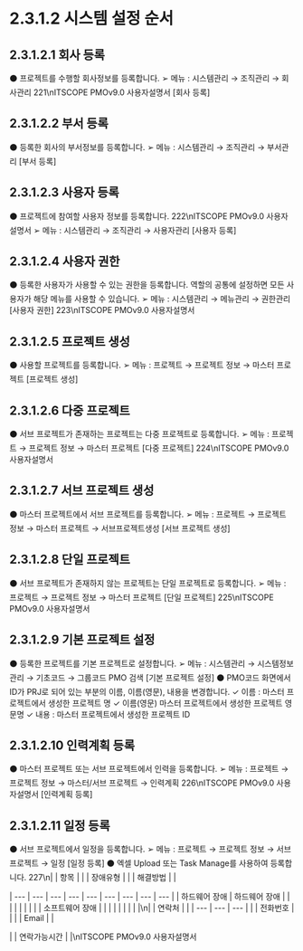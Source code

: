# 2.3.1.2 시스템 설정 순서



## 2.3.1.2.1 회사 등록

⚫ 프로젝트를 수행할 회사정보를 등록합니다.
➢ 메뉴 : 시스템관리 → 조직관리 → 회사관리
221\nITSCOPE PMOv9.0 사용자설명서
[회사 등록]

## 2.3.1.2.2 부서 등록

⚫ 등록한 회사의 부서정보를 등록합니다.
➢ 메뉴 : 시스템관리 → 조직관리 → 부서관리
[부서 등록]

## 2.3.1.2.3 사용자 등록

⚫ 프로젝트에 참여할 사용자 정보를 등록합니다.
222\nITSCOPE PMOv9.0 사용자설명서
➢ 메뉴 : 시스템관리 → 조직관리 → 사용자관리
[사용자 등록]

## 2.3.1.2.4 사용자 권한

⚫ 등록한 사용자가 사용할 수 있는 권한을 등록합니다. 역할의 공통에 설정하면 모든 사용자가 해당 메뉴를 사용할 수 있습니다.
➢ 메뉴 : 시스템관리 → 메뉴관리 → 권한관리
[사용자 권한]
223\nITSCOPE PMOv9.0 사용자설명서

## 2.3.1.2.5 프로젝트 생성

⚫ 사용할 프로젝트를 등록합니다.
➢ 메뉴 : 프로젝트 → 프로젝트 정보 → 마스터 프로젝트
[프로젝트 생성]

## 2.3.1.2.6 다중 프로젝트

⚫ 서브 프로젝트가 존재하는 프로젝트는 다중 프로젝트로 등록합니다.
➢ 메뉴 : 프로젝트 → 프로젝트 정보 → 마스터 프로젝트
[다중 프로젝트]
224\nITSCOPE PMOv9.0 사용자설명서

## 2.3.1.2.7 서브 프로젝트 생성

⚫ 마스터 프로젝트에서 서브 프로젝트를 등록합니다.
➢ 메뉴 : 프로젝트 → 프로젝트 정보 → 마스터 프로젝트 → 서브프로젝트생성
[서브 프로젝트 생성]

## 2.3.1.2.8 단일 프로젝트

⚫ 서브 프로젝트가 존재하지 않는 프로젝트는 단일 프로젝트로 등록합니다.
➢ 메뉴 : 프로젝트 → 프로젝트 정보 → 마스터 프로젝트
[단일 프로젝트]
225\nITSCOPE PMOv9.0 사용자설명서

## 2.3.1.2.9 기본 프로젝트 설정

⚫ 등록한 프로젝트를 기본 프로젝트로 설정합니다.
➢ 메뉴 : 시스템관리 → 시스템정보관리 → 기초코드 → 그룹코드 PMO 검색
[기본 프로젝트 설정]
⚫ PMO코드 화면에서 ID가 PRJ로 되어 있는 부분의 이름, 이름(영문), 내용을 변경합니다.
✓ 이름 : 마스터 프로젝트에서 생성한 프로젝트 명
✓ 이름(영문) 마스터 프로젝트에서 생성한 프로젝트 영문명
✓ 내용 : 마스터 프로젝트에서 생성한 프로젝트 ID

## 2.3.1.2.10 인력계획 등록

⚫ 마스터 프로젝트 또는 서브 프로젝트에서 인력을 등록합니다.
➢ 메뉴 : 프로젝트 → 프로젝트 정보 → 마스터/서브 프로젝트 → 인력계획
226\nITSCOPE PMOv9.0 사용자설명서
[인력계획 등록]

## 2.3.1.2.11 일정 등록

⚫ 서브 프로젝트에서 일정을 등록합니다.
➢ 메뉴 : 프로젝트 → 프로젝트 정보 → 서브 프로젝트 → 일정
[일정 등록]
⚫ 엑셀 Upload 또는 Task Manage를 사용하여 등록합니다.
227\n|  | 항목 |  |  | 장애유형 |  |  | 해결방법 |  |

| --- | --- | --- | --- | --- | --- | --- | --- | --- |
| 하드웨어 장애 | 하드웨어 장애 |  |  |  |  |  |  |  |
| 소프트웨어 장애 |  |  |  |  |  |  |  |  |\n|  | 연락처 |  |
| --- | --- | --- |
|  | 전화번호 |  |
|  | Email |  |

|  | 연락가능시간 |  |\nITSCOPE PMOv9.0 사용자설명서
